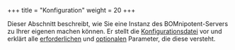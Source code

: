 +++
title = "Konfiguration"
weight = 20
+++

Dieser Abschnitt beschreibt, wie Sie eine Instanz des BOMnipotent-Servers zu Ihrer eigenen machen können. Er stellt die [Konfigurationsdatei](/de/server/configuration/config-file/) vor und erklärt alle [erforderlichen](/de/server/configuration/required/) und [optionalen](/de/server/configuration/optional/) Parameter, die diese versteht.
